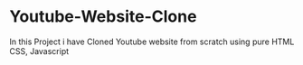 # Youtube-Website-Clone
In this Project i have Cloned Youtube website from scratch using pure HTML CSS, Javascript
